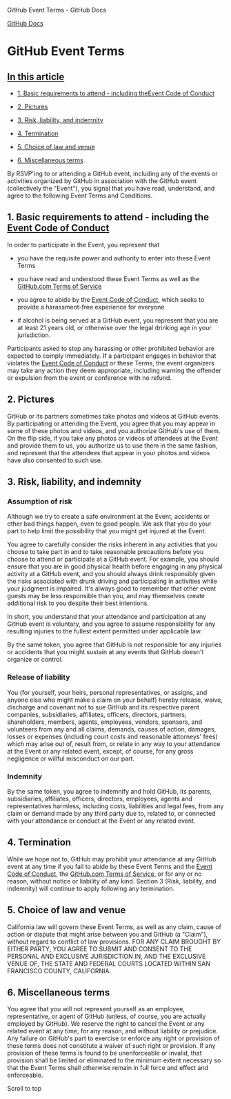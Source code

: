 GitHub Event Terms - GitHub Docs

[](/en)[GitHub Docs](/en)

GitHub Event Terms
==========

[In this article](/github/site-policy/github-event-terms#in-this-article)
----------

* [1. Basic requirements to attend - including the](#1-basic-requirements-to-attend---including-the-event-code-of-conduct)[Event Code of Conduct](/en/articles/github-event-code-of-conduct)

* [2. Pictures](#2-pictures)

* [3. Risk, liability, and indemnity](#3-risk-liability-and-indemnity)

* [4. Termination](#4-termination)

* [5. Choice of law and venue](#5-choice-of-law-and-venue)

* [6. Miscellaneous terms](#6-miscellaneous-terms)

By RSVP'ing to or attending a GitHub event, including any of the events or activities organized by GitHub in association with the GitHub event (collectively the "Event"), you signal that you have read, understand, and agree to the following Event Terms and Conditions.

[](#1-basic-requirements-to-attend---including-the-event-code-of-conduct)1. Basic requirements to attend - including the [Event Code of Conduct](/en/articles/github-event-code-of-conduct)
----------

In order to participate in the Event, you represent that

* you have the requisite power and authority to enter into these Event Terms

* you have read and understood these Event Terms as well as the [GitHub.com Terms of Service](/en/articles/github-terms-of-service)

* you agree to abide by the [Event Code of Conduct](/en/articles/github-event-code-of-conduct), which seeks to provide a harassment-free experience for everyone

* if alcohol is being served at a GitHub event, you represent that you are at least 21 years old, or otherwise over the legal drinking age in your jurisdiction.

Participants asked to stop any harassing or other prohibited behavior are expected to comply immediately. If a participant engages in behavior that violates the [Event Code of Conduct](/en/articles/github-event-code-of-conduct) or these Terms, the event organizers may take any action they deem appropriate, including warning the offender or expulsion from the event or conference with no refund.

[](#2-pictures)2. Pictures
----------

GitHub or its partners sometimes take photos and videos at GitHub events. By participating or attending the Event, you agree that you may appear in some of these photos and videos, and you authorize GitHub's use of them. On the flip side, if you take any photos or videos of attendees at the Event and provide them to us, you authorize us to use them in the same fashion, and represent that the attendees that appear in your photos and videos have also consented to such use.

[](#3-risk-liability-and-indemnity)3. Risk, liability, and indemnity
----------

### [](#assumption-of-risk)Assumption of risk ###

Although we try to create a safe environment at the Event, accidents or other bad things happen, even to good people. We ask that you do your part to help limit the possibility that you might get injured at the Event.

You agree to carefully consider the risks inherent in any activities that you choose to take part in and to take reasonable precautions before you choose to attend or participate at a GitHub event. For example, you should ensure that you are in good physical health before engaging in any physical activity at a GitHub event, and you should always drink responsibly given the risks associated with drunk driving and participating in activities while your judgment is impaired. It's always good to remember that other event guests may be less responsible than you, and may themselves create additional risk to you despite their best intentions.

In short, you understand that your attendance and participation at any GitHub event is voluntary, and you agree to assume responsibility for any resulting injuries to the fullest extent permitted under applicable law.

By the same token, you agree that GitHub is not responsible for any injuries or accidents that you might sustain at any events that GitHub doesn't organize or control.

### [](#release-of-liability)Release of liability ###

You (for yourself, your heirs, personal representatives, or assigns, and anyone else who might make a claim on your behalf) hereby release, waive, discharge and covenant not to sue GitHub and its respective parent companies, subsidiaries, affiliates, officers, directors, partners, shareholders, members, agents, employees, vendors, sponsors, and volunteers from any and all claims, demands, causes of action, damages, losses or expenses (including court costs and reasonable attorneys' fees) which may arise out of, result from, or relate in any way to your attendance at the Event or any related event, except, of course, for any gross negligence or willful misconduct on our part.

### [](#indemnity)Indemnity ###

By the same token, you agree to indemnify and hold GitHub, its parents, subsidiaries, affiliates, officers, directors, employees, agents and representatives harmless, including costs, liabilities and legal fees, from any claim or demand made by any third party due to, related to, or connected with your attendance or conduct at the Event or any related event.

[](#4-termination)4. Termination
----------

While we hope not to, GitHub may prohibit your attendance at any GitHub event at any time if you fail to abide by these Event Terms and the [Event Code of Conduct](/en/articles/github-event-code-of-conduct), the [GitHub.com Terms of Service](/en/articles/github-terms-of-service), or for any or no reason, without notice or liability of any kind. Section 3 (Risk, liability, and indemnity) will continue to apply following any termination.

[](#5-choice-of-law-and-venue)5. Choice of law and venue
----------

California law will govern these Event Terms, as well as any claim, cause of action or dispute that might arise between you and GitHub (a "Claim"), without regard to conflict of law provisions. FOR ANY CLAIM BROUGHT BY EITHER PARTY, YOU AGREE TO SUBMIT AND CONSENT TO THE PERSONAL AND EXCLUSIVE JURISDICTION IN, AND THE EXCLUSIVE VENUE OF, THE STATE AND FEDERAL COURTS LOCATED WITHIN SAN FRANCISCO COUNTY, CALIFORNIA.

[](#6-miscellaneous-terms)6. Miscellaneous terms
----------

You agree that you will not represent yourself as an employee, representative, or agent of GitHub (unless, of course, you are actually employed by GitHub). We reserve the right to cancel the Event or any related event at any time, for any reason, and without liability or prejudice. Any failure on GitHub's part to exercise or enforce any right or provision of these terms does not constitute a waiver of such right or provision. If any provision of these terms is found to be unenforceable or invalid, that provision shall be limited or eliminated to the minimum extent necessary so that the Event Terms shall otherwise remain in full force and effect and enforceable.

Scroll to top
